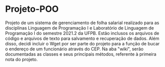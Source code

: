# Projeto-POO
Projeto de um sistema de gerenciamento de folha salarial realizado para as disciplinas Linguagem de Programação I e Laboratório de Linguagem de Programação I do 
semestre 2021.2 da UFPB.
Estão inclusos os arquivos de código e arquivos de texto para salvamento e recuperação de dados. Além disso, decidi incluir o Wget por ser parte do projeto para a
função de bucar o endereço de um funcionário através do CEP.
Na aba "wiki", serão documentadas as classes e seus principais métodos, referente à primeira nota do projeto.
